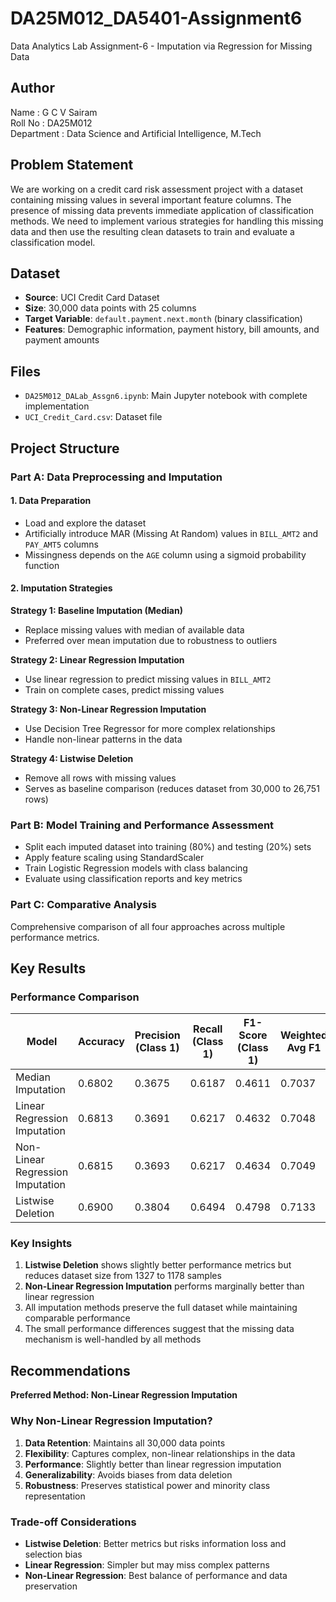 # DA25M012_DA5401-Assignment6
Data Analytics Lab Assignment-6 - Imputation via Regression for Missing Data

## Author
Name : G C V Sairam  
Roll No : DA25M012  
Department : Data Science and Artificial Intelligence, M.Tech  

## Problem Statement

We are working on a credit card risk assessment project with a dataset containing missing values in several important feature columns. The presence of missing data prevents immediate application of classification methods. We need to implement various strategies for handling this missing data and then use the resulting clean datasets to train and evaluate a classification model.

## Dataset

- **Source**: UCI Credit Card Dataset
- **Size**: 30,000 data points with 25 columns
- **Target Variable**: `default.payment.next.month` (binary classification)
- **Features**: Demographic information, payment history, bill amounts, and payment amounts

## Files

- `DA25M012_DALab_Assgn6.ipynb`: Main Jupyter notebook with complete implementation
- `UCI_Credit_Card.csv`: Dataset file


## Project Structure

### Part A: Data Preprocessing and Imputation

#### 1. Data Preparation
- Load and explore the dataset
- Artificially introduce MAR (Missing At Random) values in `BILL_AMT2` and `PAY_AMT5` columns
- Missingness depends on the `AGE` column using a sigmoid probability function

#### 2. Imputation Strategies

**Strategy 1: Baseline Imputation (Median)**
- Replace missing values with median of available data
- Preferred over mean imputation due to robustness to outliers

**Strategy 2: Linear Regression Imputation**
- Use linear regression to predict missing values in `BILL_AMT2`
- Train on complete cases, predict missing values
  
**Strategy 3: Non-Linear Regression Imputation**
- Use Decision Tree Regressor for more complex relationships
- Handle non-linear patterns in the data

**Strategy 4: Listwise Deletion**
- Remove all rows with missing values
- Serves as baseline comparison (reduces dataset from 30,000 to 26,751 rows)

### Part B: Model Training and Performance Assessment

- Split each imputed dataset into training (80%) and testing (20%) sets
- Apply feature scaling using StandardScaler
- Train Logistic Regression models with class balancing
- Evaluate using classification reports and key metrics

### Part C: Comparative Analysis

Comprehensive comparison of all four approaches across multiple performance metrics.

## Key Results

### Performance Comparison
| Model | Accuracy | Precision (Class 1) | Recall (Class 1) | F1-Score (Class 1) | Weighted Avg F1 |
|-------|----------|-------------------|------------------|-------------------|----------------|
| Median Imputation | 0.6802 | 0.3675 | 0.6187 | 0.4611 | 0.7037 |
| Linear Regression Imputation | 0.6813 | 0.3691 | 0.6217 | 0.4632 | 0.7048 |
| Non-Linear Regression Imputation | 0.6815 | 0.3693 | 0.6217 | 0.4634 | 0.7049 |
| Listwise Deletion | 0.6900 | 0.3804 | 0.6494 | 0.4798 | 0.7133 |

### Key Insights
1. **Listwise Deletion** shows slightly better performance metrics but reduces dataset size from 1327 to 1178 samples
2. **Non-Linear Regression Imputation** performs marginally better than linear regression
3. All imputation methods preserve the full dataset while maintaining comparable performance
4. The small performance differences suggest that the missing data mechanism is well-handled by all methods

## Recommendations

**Preferred Method: Non-Linear Regression Imputation** 


### Why Non-Linear Regression Imputation?
1. **Data Retention**: Maintains all 30,000 data points
2. **Flexibility**: Captures complex, non-linear relationships in the data
3. **Performance**: Slightly better than linear regression imputation
4. **Generalizability**: Avoids biases from data deletion
5. **Robustness**: Preserves statistical power and minority class representation

### Trade-off Considerations
- **Listwise Deletion**: Better metrics but risks information loss and selection bias
- **Linear Regression**: Simpler but may miss complex patterns
- **Non-Linear Regression**: Best balance of performance and data preservation
